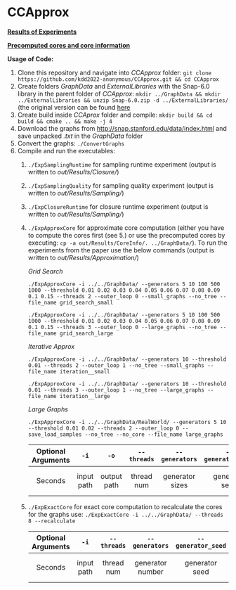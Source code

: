 # CCApprox

**[Results of Experiments](out/Results/)**

**[Precomputed cores and core information](out/Results/CoreInfo/)** 

**Usage of Code:**

1. Clone this repository and navigate into *CCApprox* folder: ```git clone https://github.com/kdd2022-anonymous/CCApprox.git && cd CCApprox```
2. Create folders *GraphData* and *ExternalLibraries* with the Snap-6.0 library in the parent folder of *CCApprox*: ```mkdir ../GraphData && mkdir ../ExternalLibraries && unzip Snap-6.0.zip -d ../ExternalLibraries/``` (the original version can be found [here](http://snap.stanford.edu/releases/Snap-6.0.zip)
5. Create build inside *CCAprox* folder and compile:
   ```mkdir build && cd build && cmake .. && make -j 4```
6. Download the graphs from http://snap.stanford.edu/data/index.html and save unpacked *.txt* in the *GraphData* folder
7. Convert the graphs: ```./ConvertGraphs```
8. Compile and run the executables:
   1. ```./ExpSamplingRuntime``` for sampling runtime experiment (output is written to *out/Results/Closure/*)
   2. ```./ExpSamplingQuality``` for sampling quality experiment (output is written to *out/Results/Sampling/*)
   3. ```./ExpClosureRuntime``` for closure runtime experiment   (output is written to *out/Results/Sampling/*)
   4. ```./ExpApproxCore``` for approximate core computation (either you have to compute the cores first (see 5.) or use the precomputed cores by executing: ```cp -a out/Results/CoreInfo/. ../GraphData/```). To run the experiments from the paper use the below commands (output is written to *out/Results/Approximation/*)    
   
      *Grid Search*
    
       ```./ExpApproxCore -i ../../GraphData/ --generators 5 10 100 500 1000 --threshold 0.01 0.02 0.03 0.04 0.05 0.06 0.07 0.08 0.09 0.1 0.15 --threads 2 --outer_loop 0 --small_graphs --no_tree --file_name grid_search_small```
    
       ```./ExpApproxCore -i ../../GraphData/ --generators 5 10 100 500 1000 --threshold 0.01 0.02 0.03 0.04 0.05 0.06 0.07 0.08 0.09 0.1 0.15 --threads 3 --outer_loop 0 --large_graphs --no_tree --file_name grid_search_large```
      
       *Iterative Approx*
   
       ```./ExpApproxCore -i ../../GraphData/ --generators 10 --threshold 0.01 --threads 2 --outer_loop 1 --no_tree --small_graphs --file_name iteration__small```
    
       ```./ExpApproxCore -i ../../GraphData/ --generators 10 --threshold 0.01 --threads 3 --outer_loop 1 --no_tree --large_graphs --file_name iteration__large```
       
       *Large Graphs*
    
       ```./ExpApproxCore -i ../../GraphData/RealWorld/ --generators 5 10 --threshold 0.01 0.02 --threads 2 --outer_loop 0 --save_load_samples --no_tree --no_core --file_name large_graphs```
      
   
       | Optional Arguments | ```-i```  | ```-o```  | ```--threads```  | ```--generators``` | ```--generator_seed``` | ```--threshold``` | ```--core_iterations```  | ```--samples``` | ```--sample_seed```  | ```--max_nodes``` | ```--max_edges``` |
       | :---:   | :-: | :-: | :-: | :------------: | :-----------------: | :------------------: | :------------------: | :------------: | :------------: | :------------: | :------------: |
       | Seconds | input path | output path | thread num | generator sizes | generator seed | threshold sizes | iterations of the core | number of samples | sample seed | max graph size | max graph edges |
   5. ```./ExpExactCore``` for exact core computation to recalculate the cores for the graphs use: ```./ExpExactCore -i ../../GraphData/ --threads 8 --recalculate```
    
       | Optional Arguments | ```-i```  | ```--threads```  | ```--generators``` | ```--generator_seed``` | ```--core_iterations``` | ```--max_nodes``` | ```--max_edges``` |
       | :---:   | :-: | :-: | :------------: | :-----------------: | :------------------: | :------------: | :------------: |
       | Seconds | input path | thread num | generator number | generator seed | iterations of the core | max graph size | max graph edges |
       
       
       
